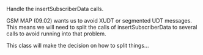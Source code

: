 Handle the insertSubscriberData calls.

GSM MAP (09.02) wants us to avoid XUDT or segmented UDT messages. This means we will need to split the calls of insertSubscriberData to several calls to avoid running into that problem.

This class will make the decision on how to split things...
